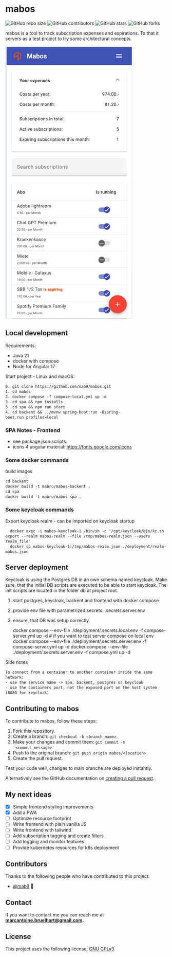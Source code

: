 # mabos

<!--- These are examples. See https://shields.io for others or to customize this set of shields. You might want to include dependencies, project status and licence info here --->
![GitHub repo size](https://img.shields.io/github/repo-size/mab9/mabos)
![GitHub contributors](https://img.shields.io/github/contributors/mab9/mabos)
![GitHub stars](https://img.shields.io/github/stars/mab9/mabos?style=social)
![GitHub forks](https://img.shields.io/github/forks/mab9/mabos?style=social)
<!--![Twitter Follow](https://img.shields.io/twitter/follow/mab9?style=social)-->

mabos is a tool to track subscription expenses and expirations. To that it servers as a test project to try some architectural concepts.

![pwa home view](spa/src/assets/pwa.png "pwa home view")

## Local development

Requirements:
- Java 21
- docker with compose
- Node for Angular 17

Start project - Linux and macOS:
```
0. git clone https://github.com/mab9/mabos.git
1. cd mabos
2. docker compose -f compose-local.yml up -d
3. cd spa && npm installs
3. cd spa && npm run start
4. cd backent && ../mvnw spring-boot:run -Dspring-boot.run.profiles=local
```

### SPA Notes - Frontend

- see package.json scripts.
- icons 4 angular material: https://fonts.google.com/icons


### Some docker commands

build images

    cd backent
    docker build -t mabru/mabos-backent .
    cd spa
    docker build -t mabru/mabos-spa .

### Some keycloak commands

Export keycloak realm - can be imported on keycloak startup

      docker exec -i mabos-keycloak-1 /bin/sh -c '/opt/keycloak/bin/kc.sh export --realm mabos-realm --file /tmp/mabos-realm.json --users realm_file'
      docker cp mabos-keycloak-1:/tmp/mabos-realm.json ./deployment/realm-mabos.json


## Server deployment

Keycloak is using the Postgres DB in an own schema named keycloak.
Make sure, that the initial DB scripts are executed to be able to start keycloak.
The init scripts are located in the folder db at project root.


1. start postgres, keycloak, backent and frontend with docker compose
2. provide env file with parametrized secrets: .secrets.server.env
3. ensure, that DB was setup correctly.

   docker compose --env-file ./deployment/.secrets.local.env -f compose-server.yml up -d # if you want to test server compose on local env
   docker compose --env-file ./deployment/.secrets.server.env -f compose-server.yml up -d
   docker compose --env-file ./deployment/.secrets.server.env -f compose.yml up -d

Side notes

    To connect from a container to another container inside the same network:
    - use the service name -> spa, backent, postgres or keycloak
    - use the containers port, not the exposed port on the host system (8080 for keycloak)




## Contributing to mabos
<!--- If your README is long or you have some specific process or steps you want contributors to follow, consider creating a separate CONTRIBUTING.md file--->
To contribute to mabos, follow these steps:

1. Fork this repository.
2. Create a branch: `git checkout -b <branch_name>`.
3. Make your changes and commit them: `git commit -m '<commit_message>'`
4. Push to the original branch: `git push origin mabos/<location>`
5. Create the pull request.

Test your code well, changes to main branche are deployed instantly.

Alternatively see the GitHub documentation on [creating a pull request](https://help.github.com/en/github/collaborating-with-issues-and-pull-requests/creating-a-pull-request).

## My next ideas

- [x] Simple frontend styling improvements 
- [x] Add a PWA
- [ ] Optimize resource footprint
- [ ] Write frontend with plain vanilla JS
- [ ] Write frontend with tailwind
- [ ] Add subscription tagging and create filters 
- [ ] Add logging and monitor features
- [ ] Provide kubernetes resources for k8s deployment

## Contributors

Thanks to the following people who have contributed to this project:

* [@mab9](https://github.com/mab9) 📖

<!-- You might want to consider using something like the [All Contributors](https://github.com/all-contributors/all-contributors) specification and its [emoji key](https://allcontributors.org/docs/en/emoji-key). -->

## Contact

If you want to contact me you can reach me at **marcantoine.bruelhart@gmail.com.**

## License
<!--- If you're not sure which open license to use see https://choosealicense.com/--->

This project uses the following license: [GNU GPLv3](https://choosealicense.com/licenses/gpl-3.0/).











